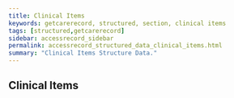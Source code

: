 ```yaml
---
title: Clinical Items
keywords: getcarerecord, structured, section, clinical items
tags: [structured,getcarerecord]
sidebar: accessrecord_sidebar
permalink: accessrecord_structured_data_clinical_items.html
summary: "Clinical Items Structure Data."
---
```


## Clinical Items ##

